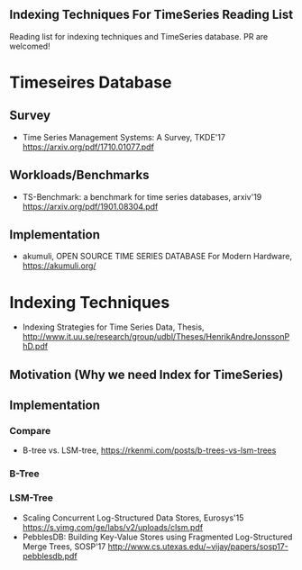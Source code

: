 Indexing Techniques For TimeSeries Reading List
-- 

Reading list for indexing techniques and TimeSeries database. PR are welcomed!

# Timeseires Database

## Survey
- Time Series Management Systems: A Survey, TKDE'17 https://arxiv.org/pdf/1710.01077.pdf

## Workloads/Benchmarks
- TS-Benchmark: a benchmark for time series databases, arxiv'19 https://arxiv.org/pdf/1901.08304.pdf

## Implementation
- akumuli, OPEN SOURCE TIME SERIES DATABASE For Modern Hardware, https://akumuli.org/


# Indexing Techniques

- Indexing Strategies for Time Series Data, Thesis, http://www.it.uu.se/research/group/udbl/Theses/HenrikAndreJonssonPhD.pdf 

## Motivation (Why we need Index for TimeSeries)

## Implementation

### Compare

- B-tree vs. LSM-tree, https://rkenmi.com/posts/b-trees-vs-lsm-trees

### B-Tree

### LSM-Tree

- Scaling Concurrent Log-Structured Data Stores, Eurosys'15 https://s.yimg.com/ge/labs/v2/uploads/clsm.pdf
- PebblesDB: Building Key-Value Stores using Fragmented Log-Structured Merge Trees, SOSP'17 http://www.cs.utexas.edu/~vijay/papers/sosp17-pebblesdb.pdf
